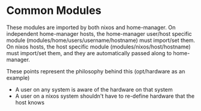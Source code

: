 # Common Modules

These modules are imported by both nixos and home-manager. On independent home-manager hosts, the
home-manager user/host specific module (modules/home/users/username/hostname) must import/set them.
On nixos hosts, the host specific module (modules/nixos/host/hostname) must import/set them, and
they are automatically passed along to home-manager.

These points represent the philosophy behind this (opt/hardware as an example)
- A user on any system is aware of the hardware on that system
- A user on a nixos system shouldn't have to re-define hardware that the host knows

